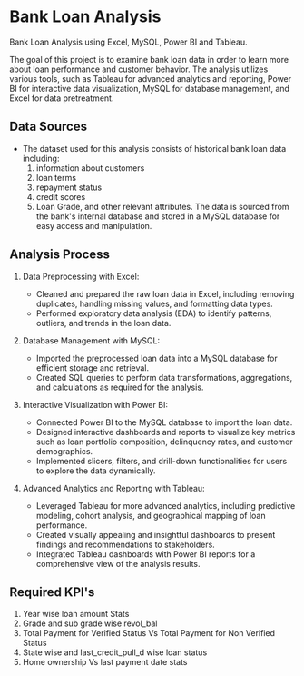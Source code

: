 # Bank Loan Analysis
Bank Loan Analysis using Excel, MySQL, Power BI and Tableau.

The goal of this project is to examine bank loan data in order to learn more about loan performance and customer behavior. The analysis utilizes various tools, such as Tableau for advanced analytics and reporting, Power BI for interactive data visualization, MySQL for database management, and Excel for data pretreatment.


## Data Sources
   * The dataset used for this analysis consists of historical bank loan data including: 
      1. information about customers
	  2. loan terms
      3. repayment status
      4. credit scores
      5. Loan Grade, and other relevant attributes. The data is sourced from the bank's internal database and stored in a MySQL database for easy access and manipulation.


## Analysis Process
   1. Data Preprocessing with Excel:
      * Cleaned and prepared the raw loan data in Excel, including removing duplicates, handling missing values,
        and formatting data types.
      * Performed exploratory data analysis (EDA) to identify patterns, outliers, and trends in the loan data.

   2. Database Management with MySQL:
      * Imported the preprocessed loan data into a MySQL database for efficient storage and retrieval.
      * Created SQL queries to perform data transformations, aggregations, and calculations as required for the 
        analysis.

   3. Interactive Visualization with Power BI:
      * Connected Power BI to the MySQL database to import the loan data.
      * Designed interactive dashboards and reports to visualize key metrics such as loan portfolio 
        composition, delinquency rates, and customer demographics.
      * Implemented slicers, filters, and drill-down functionalities for users to explore the data dynamically.

   4. Advanced Analytics and Reporting with Tableau:
      * Leveraged Tableau for more advanced analytics, including predictive modeling, cohort analysis, and 
        geographical mapping of loan performance.
      * Created visually appealing and insightful dashboards to present findings and recommendations to 
        stakeholders.
      * Integrated Tableau dashboards with Power BI reports for a comprehensive view of the analysis results.
     

## Required KPI's
   1. Year wise loan amount Stats
   2. Grade and sub grade wise revol_bal
   3. Total Payment for Verified Status Vs Total Payment for Non Verified Status
   4. State wise and last_credit_pull_d wise loan status
   5. Home ownership Vs last payment date stats



      
